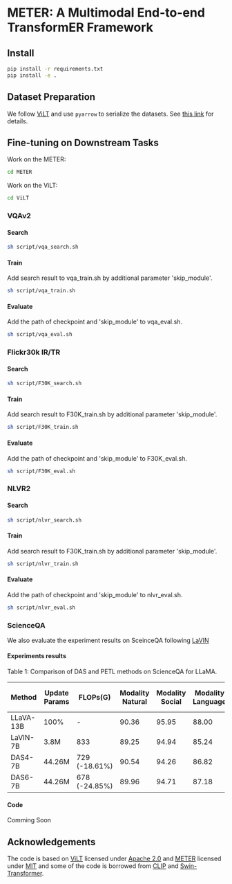 # METER: A Multimodal End-to-end TransformER Framework

## Install

```bash
pip install -r requirements.txt
pip install -e .
```

## Dataset Preparation

We follow [ViLT](https://github.com/dandelin/ViLT) and use `pyarrow` to serialize the datasets. See [this link](https://github.com/dandelin/ViLT/blob/master/DATA.md) for details.

## Fine-tuning on Downstream Tasks

Work on the METER:

```bash
cd METER
```

Work on the ViLT:

```bash
cd ViLT
```

### VQAv2

#### Search

```bash
sh script/vqa_search.sh
```

#### Train

Add search result to vqa_train.sh by additional parameter 'skip_module'.  

```bash
sh script/vqa_train.sh
```

#### Evaluate

Add the path of checkpoint and 'skip_module' to vqa_eval.sh.

```bash
sh script/vqa_eval.sh
```

### Flickr30k IR/TR

#### Search

```bash
sh script/F30K_search.sh
```

#### Train

Add search result to F30K_train.sh by additional parameter 'skip_module'.  

```bash
sh script/F30K_train.sh
```

#### Evaluate

Add the path of checkpoint and 'skip_module' to F30K_eval.sh.

```bash
sh script/F30K_eval.sh
```

### NLVR2

#### Search

```bash
sh script/nlvr_search.sh
```

#### Train

Add search result to F30K_train.sh by additional parameter 'skip_module'.  

```bash
sh script/nlvr_train.sh
```

#### Evaluate

Add the path of checkpoint and 'skip_module' to nlvr_eval.sh.

```bash
sh script/nlvr_eval.sh
```

### ScienceQA

We also evaluate the experiment results on SceinceQA following [LaVIN](https://github.com/luogen1996/LaVIN/tree/main)

#### Experiments results

<p>Table 1: Comparison of DAS and PETL methods on ScienceQA for LLaMA.</p>
<table>
<thead>
<tr>
<th>Method</th>
<th>Update Params</th>
<th>FLOPs(G)</th>
<th>Modality Natural</th>
<th>Modality Social</th>
<th>Modality Language</th>
<th>Context Text</th>
<th>Context Image</th>
<th>Context No</th>
<th>Grade G1-6</th>
<th>Grade G7-12</th>
<th>Avg</th>
</tr>
</thead>
<tbody><tr>
<td>LLaVA-13B</td>
<td>100%</td>
<td>-</td>
<td>90.36</td>
<td>95.95</td>
<td>88.00</td>
<td>89.49</td>
<td>88.00</td>
<td>90.66</td>
<td>90.93</td>
<td>90.90</td>
<td>90.92</td>
</tr>
<tr>
<td>LaVIN-7B</td>
<td>3.8M</td>
<td>833</td>
<td>89.25</td>
<td>94.94</td>
<td>85.24</td>
<td>88.51</td>
<td>87.46</td>
<td>88.08</td>
<td>90.16</td>
<td>88.07</td>
<td>89.41</td>
</tr>
<tr>
<td>DAS4-7B</td>
<td>44.26M</td>
<td>729 (-18.61%)</td>
<td>90.54</td>
<td>94.26</td>
<td>86.82</td>
<td>89.74</td>
<td>87.65</td>
<td>89.76</td>
<td>90.97</td>
<td>89.26</td>
<td>90.36</td>
</tr>
<tr>
<td>DAS6-7B</td>
<td>44.26M</td>
<td>678 (-24.85%)</td>
<td>89.96</td>
<td>94.71</td>
<td>87.18</td>
<td>89.00</td>
<td>87.7</td>
<td>89.97</td>
<td>90.75</td>
<td>89.32</td>
<td>90.24</td>
</tr>
</tbody></table>

#### Code

Comming Soon

## Acknowledgements

The code is based on [ViLT](https://github.com/dandelin/ViLT) licensed under [Apache 2.0](https://github.com/dandelin/ViLT/blob/master/LICENSE) and [METER](https://github.com/zdou0830/METER/tree/main) licensed under [MIT](https://github.com/zdou0830/METER/blob/main/LICENSE) and some of the code is borrowed from [CLIP](https://github.com/openai/CLIP) and [Swin-Transformer](https://github.com/microsoft/Swin-Transformer).